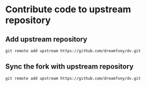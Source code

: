 # Contribute code to upstream repository

## Add upstream repository
```
git remote add upstream https://github.com/dreamfony/dv.git
```
## Sync the fork with upstream repository
```
git remote add upstream https://github.com/dreamfony/dv.git
```
